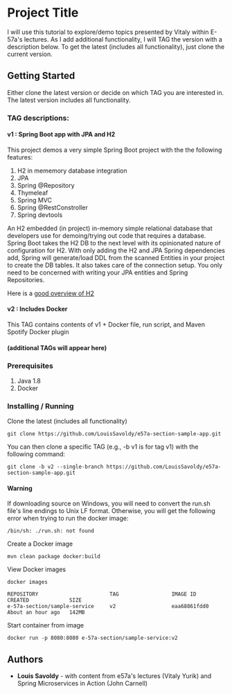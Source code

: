 # Project Title

I will use this tutorial to explore/demo topics presented by Vitaly within E-57a's lectures.  As I add additional functionality, I will TAG the version with a description below.  To get the latest (includes all functionality), just clone the current version.

## Getting Started

Either clone the latest version or decide on which TAG you are interested in.  The latest version includes all functionality.

### TAG descriptions:
#### v1 : Spring Boot app with JPA and H2
This  project demos a very simple Spring Boot project with the the following features:
1. H2 in mememory database integration
2. JPA
3. Spring @Repository
3. Thymeleaf
4. Spring MVC
5. Spring @RestConstroller
6. Spring devtools

An H2 embedded (in project) in-memory simple relational database that developers use for demoing/trying out code that requires a database.  Spring Boot takes the H2 DB to the next level with its opinionated nature of configuration for H2.  With only adding the H2 and JPA Spring dependencies add,  Spring will generate/load DDL from the scanned Entities in your project to create the DB tables.  It also takes care of the connection setup.  You only need to be concerned with writing your JPA entities and Spring Repositories.

Here is a [good overview of H2](http://www.springboottutorial.com/spring-boot-and-h2-in-memory-database)

#### v2 : Includes Docker
This TAG contains contents of v1 + Docker file, run script, and Maven Spotify Docker plugin

#### (additional TAGs will appear here)

### Prerequisites

1. Java 1.8
2. Docker

### Installing / Running

Clone the latest (includes all functionality)
```
git clone https://github.com/LouisSavoldy/e57a-section-sample-app.git
```

You can then clone a specific TAG (e.g., -b v1 is for tag v1) with the following command:
```
git clone -b v2 --single-branch https://github.com/LouisSavoldy/e57a-section-sample-app.git
```

#### Warning
If downloading source on Windows, you will need to convert the run.sh file's line endings to Unix LF format.  Otherwise, you will get the following error when trying to run the docker image:
```
/bin/sh: ./run.sh: not found
```

Create a Docker image
```
mvn clean package docker:build
```

View Docker images
```
docker images

REPOSITORY                       TAG                 IMAGE ID            CREATED             SIZE
e-57a-section/sample-service     v2                  eaa68861fdd0        About an hour ago   142MB
```

Start container from image
```
docker run -p 8080:8080 e-57a-section/sample-service:v2
```

## Authors

* **Louis Savoldy** - with content from e57a's lectures (Vitaly Yurik) and Spring Microservices in Action (John Carnell)
